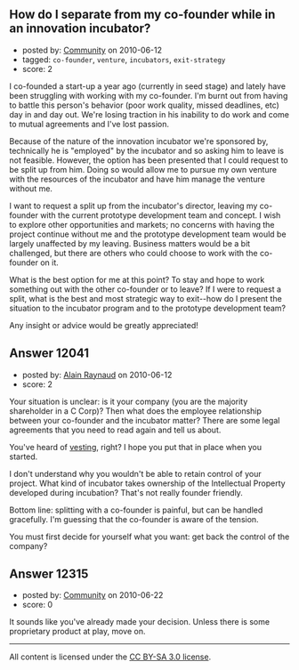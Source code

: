 ## How do I separate from my co-founder while in an innovation incubator?

- posted by: [Community](https://stackexchange.com/users/-1/-1-community) on 2010-06-12
- tagged: `co-founder`, `venture`, `incubators`, `exit-strategy`
- score: 2

I co-founded a start-up a year ago (currently in seed stage) and lately have been struggling with working with my co-founder. I'm burnt out from having to battle this person's behavior (poor work quality, missed deadlines, etc) day in and day out. We're losing traction in his inability to do work and come to mutual agreements and I've lost passion.

Because of the nature of the innovation incubator we're sponsored by, technically he is "employed" by the incubator and so asking him to leave is not feasible. However, the option has been presented that I could request to be split up from him. Doing so would allow me to pursue my own venture with the resources of the incubator and have him manage the venture without me.

I want to request a split up from the incubator's director, leaving my co-founder with the current prototype development team and concept. I wish to explore other opportunities and markets; no concerns with having the project continue without me and the prototype development team would be largely unaffected by my leaving. Business matters would be a bit challenged, but there are others who could choose to work with the co-founder on it.

What is the best option for me at this point? To stay and hope to work something out with the other co-founder or to leave? If I were to request a split, what is the best and most strategic way to exit--how do I present the situation to the incubator program and to the prototype development team? 

Any insight or advice would be greatly appreciated!



## Answer 12041

- posted by: [Alain Raynaud](https://stackexchange.com/users/-1/502-alain-raynaud) on 2010-06-12
- score: 2

<p>Your situation is unclear: is it your company (you are the majority shareholder in a C Corp)? Then what does the employee relationship between your co-founder and the incubator matter? There are some legal agreements that you need to read again and tell us about.</p>

<p>You've heard of <a href="http://blog.fairsoftware.net/2009/02/11/reward-performance-with-vesting/" rel="nofollow">vesting</a>, right? I hope you put that in place when you started.</p>

<p>I don't understand why you wouldn't be able to retain control of your project. What kind of incubator takes ownership of the Intellectual Property developed during incubation? That's not really founder friendly.</p>

<p>Bottom line: splitting with a co-founder is painful, but can be handled gracefully. I'm guessing that the co-founder is aware of the tension.</p>

<p>You must first decide for yourself what you want: get back the control of the company? </p>



## Answer 12315

- posted by: [Community](https://stackexchange.com/users/-1/-1-community) on 2010-06-22
- score: 0

It sounds like you've already made your decision. 
Unless there is some proprietary product at play, move on.



---

All content is licensed under the [CC BY-SA 3.0 license](https://creativecommons.org/licenses/by-sa/3.0/).
